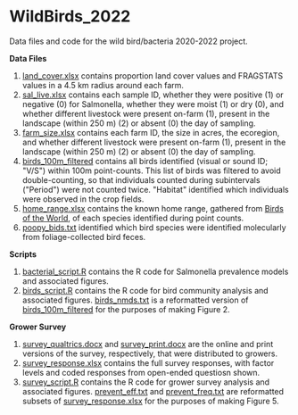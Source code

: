 # WildBirds_2022
Data files and code for the wild bird/bacteria 2020-2022 project.

**Data Files**
1. [land_cover.xlsx](https://github.com/SofieV123/WildBirds_2022/blob/main/land_cover.xlsx) contains proportion land cover values and FRAGSTATS values in a 4.5 km radius around each farm.
2. [sal_live.xlsx](https://github.com/SofieV123/WildBirds_2022/blob/main/sal_live.xlsx) contains each sample ID, whether they were positive (1) or negative (0) for Salmonella, whether they were moist (1) or dry (0), and whether different livestock were present on-farm (1), present in the landscape (within 250 m) (2) or absent (0) the day of sampling.
3. [farm_size.xlsx](https://github.com/SofieV123/WildBirds_2022/blob/main/farm_size.xlsx) contains each farm ID, the size in acres, the ecoregion, and whether different livestock were present on-farm (1), present in the landscape (within 250 m) (2) or absent (0) the day of sampling.
4. [birds_100m_filtered](https://github.com/SofieV123/WildBirds_2022/blob/main/birds_100m_filtered.xlsx) contains all birds identified (visual or sound ID; "V/S") within 100m point-counts. This list of birds was filtered to avoid double-counting, so that individuals counted during subintervals ("Period") were not counted twice. "Habitat" identified which individuals were observed in the crop fields.
5. [home_range.xlsx](https://github.com/SofieV123/WildBirds_2022/blob/main/home_range.xlsx) contains the known home range, gathered from [Birds of the World](https://birdsoftheworld.org/bow/home), of each species identified during point counts.
6. [poopy_bids.txt](https://github.com/SofieV123/WildBirds_2022/blob/main/poopy_birds.txt) identified which bird species were identified molecularly from foliage-collected bird feces.

**Scripts**
1. [bacterial_script.R](https://github.com/SofieV123/WildBirds_2022/blob/main/bacterial_script.R) contains the R code for Salmonella prevalence models and associated figures.
2. [birds_script.R](https://github.com/SofieV123/WildBirds_2022/blob/main/birds_script.R) contains the R code for bird community analysis and associated figures. [birds_nmds.txt](https://github.com/SofieV123/WildBirds_2022/blob/main/bird_nmds.txt) is a reformatted version of [birds_100m_filtered](https://github.com/SofieV123/WildBirds_2022/blob/main/birds_100m_filtered.xlsx) for the purposes of making Figure 2. 

**Grower Survey**
1. [survey_qualtrics.docx](https://github.com/SofieV123/WildBirds_2022/blob/main/survey_qualtrics.docx) and [survey_print.docx](https://github.com/SofieV123/WildBirds_2022/blob/main/survey_print.docx) are the online and print versions of the survey, respectively, that were distributed to growers.
2. [survey_response.xlsx](https://github.com/SofieV123/WildBirds_2022/blob/main/survey_response.xlsx) contains the full survey responses, with factor levels and coded responses from open-ended questiosn shown.
3. [survey_script.R](https://github.com/SofieV123/WildBirds_2022/blob/main/Grower%20Survey/survey_script.R) contains the R code for grower survey analysis and associated figures. [prevent_eff.txt](https://github.com/SofieV123/WildBirds_2022/blob/main/Grower%20Survey/prevent_eff.txt) and [prevent_freq.txt](https://github.com/SofieV123/WildBirds_2022/blob/main/Grower%20Survey/prevent_freq.txt) are reformatted subsets of [survey_response.xlsx](https://github.com/SofieV123/WildBirds_2022/blob/main/survey_response.xlsx) for the purposes of making Figure 5.
